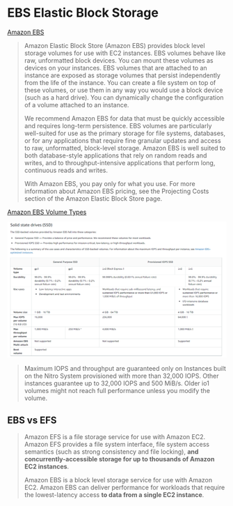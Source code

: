 # EBS Elastic Block Storage

[Amazon EBS](https://docs.aws.amazon.com/AWSEC2/latest/UserGuide/AmazonEBS.html)

> Amazon Elastic Block Store (Amazon EBS) provides block level storage volumes for use with EC2 instances. EBS volumes behave like raw, unformatted block devices. You can mount these volumes as devices on your instances. EBS volumes that are attached to an instance are exposed as storage volumes that persist independently from the life of the instance. You can create a file system on top of these volumes, or use them in any way you would use a block device (such as a hard drive). You can dynamically change the configuration of a volume attached to an instance.
>
> We recommend Amazon EBS for data that must be quickly accessible and requires long-term persistence. EBS volumes are particularly well-suited for use as the primary storage for file systems, databases, or for any applications that require fine granular updates and access to raw, unformatted, block-level storage. Amazon EBS is well suited to both database-style applications that rely on random reads and writes, and to throughput-intensive applications that perform long, continuous reads and writes.
>
> With Amazon EBS, you pay only for what you use. For more information about Amazon EBS pricing, see the Projecting Costs section of the Amazon Elastic Block Store page.

[Amazon EBS Volume Types](https://docs.aws.amazon.com/AWSEC2/latest/UserGuide/ebs-volume-types.html)

![Alt text](https://github.com/MathewT/aws-certified-solutions-architect-associate-2020/blob/master/practice-exam-01/EBS-SSD.png "Optional title")

> Maximum IOPS and throughput are guaranteed only on Instances built on the Nitro System provisioned with more than 32,000 IOPS. Other instances guarantee up to 32,000 IOPS and 500 MiB/s. Older io1 volumes might not reach full performance unless you modify the volume.

## EBS vs EFS

> Amazon EFS is a file storage service for use with Amazon EC2. Amazon EFS provides a file system interface, file system access semantics (such as strong consistency and file locking), **and concurrently-accessible storage for up to thousands of Amazon EC2 instances**.
> 
> Amazon EBS is a block level storage service for use with Amazon EC2. Amazon EBS can deliver performance for workloads that require the lowest-latency access **to data from a single EC2 instance**.



